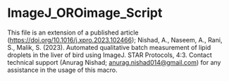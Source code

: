 # ImageJ_OROimage_Script
This file is an extension of a published article (https://doi.org/10.1016/j.xpro.2023.102466); Nishad, A., Naseem, A., Rani, S., Malik, S. (2023). Automated qualitative batch measurement of lipid droplets in the liver of bird using ImageJ. STAR Protocols, 4:3.
Contact technical support (Anurag Nishad; anurag.nishad014@gmail.com) for any assistance in the usage of this macro.
